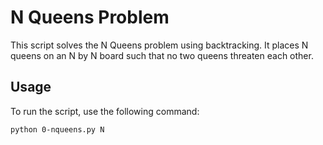 # N Queens Problem

This script solves the N Queens problem using backtracking. It places N queens on an N by N board such that no two queens threaten each other.

## Usage

To run the script, use the following command:

```bash
python 0-nqueens.py N
